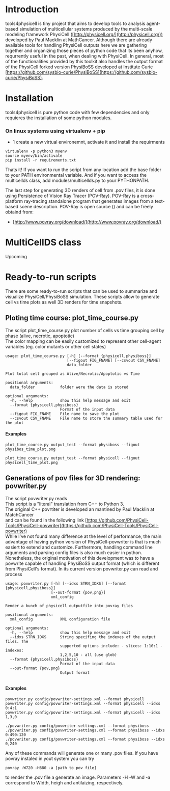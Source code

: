 
# Introduction
tools4physicell is tiny project that aims to develop tools to analysis agent-based simulation of multicellular systems produced by the multi-scale modeling framework PhysiCell ([http://physicell.org/](http://physicell.org/)) developed by Paul Macklin at MathCancer. Although there are already available tools for handling PhysiCell outputs here we are gathering together and organizing those pieces of python code that its been anyhow, requrrently useful in the past, when dealing with PhysiCell. In general, most of the functionalities provided by this toolkit also handles the output format of the PhysiCell forked version PhysiBoSS developed at Institute Curie [https://github.com/sysbio-curie/PhysiBoSS](https://github.com/sysbio-curie/PhysiBoSS).

# Installation
tools4physicell is pure python code with few dependencies and only requieres the installation of some python modules. 
### On linux systems using virtualenv + pip
- 1  create a new virtual environemnt, activate it and install the requirments
~~~~
virtualenv -p python3 myenv
source myenv/bin/activate
pip install -r requirements.txt
~~~~
Thats it! If you want to run the script from any location add the base folder to your PATH environmental variable. And if you want to access the multicellds class, add modules/multicellds.py to your PYTHONPATH.

The last step for generating 3D renders of cell from .pov files, it is done using Persistence of Vision Ray Tracer (POV-Ray). POV-Ray is a cross-platform ray-tracing standalone program that generates images from a text-based scene description. POV-Ray is open source () and can be freely obtaind from: <br>
* [http://www.povray.org/download/](http://www.povray.org/download/)

# MultiCellDS class

Upcoming

# Ready-to-run scripts
There are some ready-to-run scripts that can be used to summarize and visualize PhysiCell/PhysiBoSS simulation. These scripts allow to generate cell vs time plots as well 3D renders for time snapshots.

## Ploting time course: plot_time_course.py
The script plot_time_course.py plot number of cells vs time grouping cell by phase (alive, necrotic, apoptotic) <br>
The color mapping can be easily customized to represent other cell-agent variables (eg. color mutants or other cell states)
	
~~~~
usage: plot_time_course.py [-h] [--format {physicell,physiboss}]
                           [--figout FIG_FNAME] [--csvout CSV_FNAME]
                           data_folder

Plot total cell grouped as Alive/Necrotic/Apoptotic vs Time

positional arguments:
  data_folder           folder were the data is stored

optional arguments:
  -h, --help            show this help message and exit
  --format {physicell,physiboss}
                        Format of the input data
  --figout FIG_FNAME    File name to save the plot
  --csvout CSV_FNAME    File name to store the summary table used for the plot	
~~~~

#### Examples
`plot_time_course.py output_test --format physiboss --figout physibos_time_plot.png`

`plot_time_course.py output_test --format physicell --figout physicell_time_plot.png`


## Generations of pov files for 3D rendering: povwriter.py
The script povwriter.py reads  <br>
This script is a "literal" translation from C++ to Python 3. \
The original C++ povrtiter is developed an mantined by Paul Macklin at MatchCancer \
and can be found in the following link [https://github.com/PhysiCell-Tools/PhysiCell-povwriter](https://github.com/PhysiCell-Tools/PhysiCell-povwriter)
<br>
While I've not found many difference at the level of performance, the main advantage of having python version of PhysiCell-povwriter is that is much easiert to extend and customize. Furthermore, handling command line arguments and parsing config files is also much easier in python. Nonetheless, the original motivation of this development was to have a povwrite capable of handling PhysiBoSS output format (which is different from PhysiCell's format). In its current version povwriter.py can read and process

~~~~
usage: povwriter.py [-h] [--idxs STRN_IDXS] [--format {physicell,physiboss}]
                    [--out-format {pov,png}]
                    xml_config

Render a bunch of physicell outputfile into povray files

positional arguments:
  xml_config            XML configuration file

optional arguments:
  -h, --help            show this help message and exit
  --idxs STRN_IDXS      String specifing the indexes of the output files. The
                        supported options include: - slices: 1:10:1 - indexes:
                        1,2,5,10 - all (use glob)
  --format {physicell,physiboss}
                        Format of the input data
  --out-format {pov,png}
                        Output format
	
~~~~

#### Examples
~~~~
povwriter.py config/povwriter-settings.xml --format physicell
povwriter.py config/povwriter-settings.xml --format physicell --idxs 0:4:1
povwriter.py config/povwriter-settings.xml --format physicell --idxs 1,3,0

./povwriter.py config/povwriter-settings.xml --format physiboss
./povwriter.py config/povwriter-settings.xml --format physiboss --idxs 0:490:120
./povwriter.py config/povwriter-settings.xml --format physiboss --idxs 0,240
~~~~

Any of these commands will generate one or many .pov files. If you have povray instaled in yout system you can try
~~~~
povray -W720 -H680 -a [path to pov file]
~~~~
to render the .pov file a generate an image. Parameters -H -W and -a correspond to Width, heigh and antilaizing, respectively.
